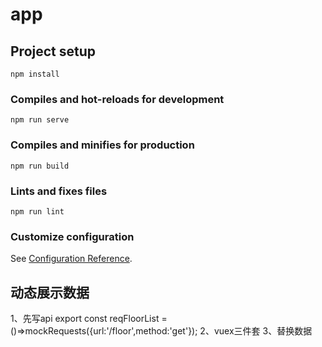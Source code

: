 # app

## Project setup
```
npm install
```

### Compiles and hot-reloads for development
```
npm run serve
```

### Compiles and minifies for production
```
npm run build
```

### Lints and fixes files
```
npm run lint
```

### Customize configuration
See [Configuration Reference](https://cli.vuejs.org/config/).



## 动态展示数据
1、先写api
    export const reqFloorList = ()=>mockRequests({url:'/floor',method:'get'});
2、vuex三件套
3、替换数据